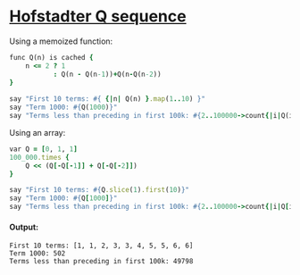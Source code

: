 [1]: https://rosettacode.org/wiki/Hofstadter_Q_sequence

# [Hofstadter Q sequence][1]

Using a memoized function:

```ruby
func Q(n) is cached {
    n <= 2 ? 1
           : Q(n - Q(n-1))+Q(n-Q(n-2))
}
 
say "First 10 terms: #{ {|n| Q(n) }.map(1..10) }"
say "Term 1000: #{Q(1000)}"
say "Terms less than preceding in first 100k: #{2..100000->count{|i|Q(i)<Q(i-1)}}"
```


Using an array:

```ruby
var Q = [0, 1, 1]
100_000.times {
    Q << (Q[-Q[-1]] + Q[-Q[-2]])
}

say "First 10 terms: #{Q.slice(1).first(10)}"
say "Term 1000: #{Q[1000]}"
say "Terms less than preceding in first 100k: #{2..100000->count{|i|Q[i]<Q[i-1]}}"
```

#### Output:
```
First 10 terms: [1, 1, 2, 3, 3, 4, 5, 5, 6, 6]
Term 1000: 502
Terms less than preceding in first 100k: 49798
```
